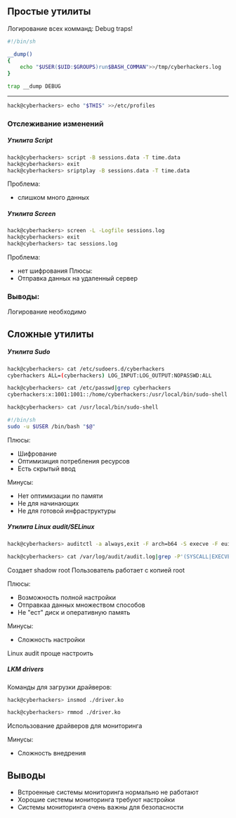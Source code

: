 ## Простые утилиты
Логирование всех комманд:
Debug traps!
```bash 
#!/bin/sh

__dump()
{
	echo "$USER($UID:$GROUPS)run$BASH_COMMAN">>/tmp/cyberhackers.log
}

trap __dump DEBUG
```
---
```bash
hack@cyberhackers> echo "$THIS" >>/etc/profiles
```
### Отслеживание изменений
##### Утилита Script
```bash
hack@cyberhackers> script -B sessions.data -T time.data
hack@cyberhackers> exit
hack@cyberhackers> sriptplay -B sessions.data -T time.data
```
Проблема: 
- слишком много данных

##### Утилита Screen
```bash
hack@cyberhackers> screen -L -Logfile sessions.log
hack@cyberhackers> exit
hack@cyberhackers> tac sessions.log
```
Проблема: 
- нет шифрования
Плюсы: 
- Отправка данных на удаленный сервер

### Выводы:
Логирование необходимо
## Сложные утилиты
##### Утилита Sudo
```bash
hack@cyberhackers> cat /etc/sudoers.d/cyberhackers
cyberhackers ALL=(cyberhackers) LOG_INPUT:LOG_OUTPUT:NOPASSWD:ALL

hack@cyberhackers> cat /etc/passwd|grep cyberhackers
cyberhackers:x:1001:1001::/home/cyberhackers:/usr/local/bin/sudo-shell

hack@cyberhackers> cat /usr/local/bin/sudo-shell

#!/bin/sh
sudo -u $USER /bin/bash "$@"
```

Плюсы: 
- Шифрование
- Оптимизиция потребления ресурсов
- Есть скрытый ввод

Минусы:
- Нет оптимизации по памяти
- Не для начинающих
- Не для готовой инфраструктуры

##### Утилита Linux audit/SELinux
```bash
hack@cyberhackers> auditctl -a always,exit -F arch=b64 -S execve -F euid=0

hack@cyberhackers> cat /var/log/audit/audit.log|grep -P'(SYSCALL|EXECVE)'
```
Создает shadow root
Пользователь работает с копией root

Плюсы:
- Возможность полной настройки
- Отправкаа данных множеством способов
- Не "ест" диск и оперативную память

Минусы:
- Сложность настройки

Linux audit проще настроить

##### LKM drivers
Команды для загрузки драйверов:
```bash
hack@cyberhackers> insmod ./driver.ko

hack@cyberhackers> rmmod ./driver.ko
```
Использование драйверов для мониторинга

Минусы:
- Сложность внедрения
## Выводы
- Встроенные системы мониторинга нормально не работают
- Хорошие системы мониторинга требуют настройки
- Системы мониторинга очень важны для безопасности